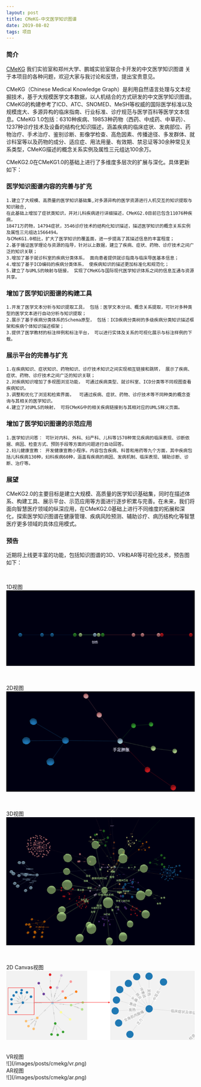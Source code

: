 ```yaml
---
layout: post
title: CMeKG-中文医学知识图谱
date: 2019-08-02 
tags: 项目    
---
```


### 简介

[CMeKG](http://cmekg.pcl.ac.cn/) 我们实验室和郑州大学、鹏城实验室联合卡开发的中文医学知识图谱
关于本项目的各种问题，欢迎大家与我讨论和反馈，提出宝贵意见。


CMeKG（Chinese Medical Knowledge Graph）是利用自然语言处理与文本挖掘技术，基于大规模医学文本数据，以人机结合的方式研发的中文医学知识图谱。CMeKG的构建参考了ICD、ATC、SNOMED、MeSH等权威的国际医学标准以及规模庞大、多源异构的临床指南、行业标准、诊疗规范与医学百科等医学文本信息。CMeKG 1.0包括：6310种疾病、19853种药物（西药、中成药、中草药）、1237种诊疗技术及设备的结构化知识描述，涵盖疾病的临床症状、发病部位、药物治疗、手术治疗、鉴别诊断、影像学检查、高危因素、传播途径、多发群体、就诊科室等以及药物的成分、适应症、用法用量、有效期、禁忌证等30余种常见关系类型，CMeKG描述的概念关系实例及属性三元组达100余万。 


CMeKG2.0在CMeKG1.0的基础上进行了多维度多层次的扩展与深化。具体更新如下：


### 医学知识图谱内容的完善与扩充

    1.建立了大规模、高质量的医学知识基础集,对多源异构的医学资源进行人机交互的知识提取与知识融合,  
    在此基础上增加了症状类知识，并对儿科疾病进行详细描述，CMeKG2.0目前已包含11076种疾病，  
    18471万药物，14794症状，3546诊疗技术的结构化知识描述，描述医学知识的概念关系实例及属性三元组达1566494。  
    与CMeKG1.0相比，扩大了医学知识的覆盖面，进一步提高了其描述信息的丰富程度；
    2.基于循证医学理论与资源的指导，针对以上数据，建立了疾病、症状、药物、诊疗技术之间广泛的知识关联；
    3.增加了基于就诊科室的疾病分类体系， 面向患者提供就诊指南与临床导医基本信息；
    4.增加了基于ICD编码的疾病分类体系， 使疾病知识的描述更加标准化和规范化；
    5.建立了与UMLS的映射与链接， 实现了CMeKG与国际现代医学知识体系之间的信息互通与资源共享。

### 增加了医学知识图谱的构建工具

    1.开发了医学文本分析与知识提取工具， 包括：医学文本分词、概念关系提取，可针对多种类型的医学文本进行自动分析与知识提取； 
    2.展示了基于疾病分类体系的Schema原型， 包括：ICD疾病分类树的多级疾病分类知识描述框架和疾病个体知识描述框架；
    3.提供了医学教材的标注样例和标注平台， 可以进行实体及关系的可视化展示与标注样例的下载。

### 展示平台的完善与扩充

    1.在疾病知识、症状知识、药物知识、诊疗技术知识之间实现相互链接和跳转， 展示了疾病、症状、药物、诊疗技术之间广泛的知识关联；
    2.对疾病知识增加了多视图浏览功能， 可通过疾病类型、就诊科室、ICD分类等不同视图查看疾病知识。
    3.调整和优化了浏览和检索界面，  可通过疾病、症状、药物、诊疗技术等不同种类的概念查询与其相关的医学知识。
    4.建立了对UMLS的映射， 可将CMeKG中的相关疾病链接到与其相对应的UMLS释义页面。


### 增加了医学知识图谱的示范应用

    1.医学知识问答： 可针对内科、外科、妇产科、儿科等1570种常见疾病的临床表现、诊断依据、病因、检查方式、预防手段等方面的问题进行自动回答。
    2.妇儿健康宣教： 开发健康宣教小程序。内容包含疾病、科普和用药等九个方面，其中疾病包括儿科疾病130种，妇科疾病60种，涵盖有疾病的病因、发病机制、临床表现、辅助诊断、诊断、治疗等。


### 展望

CMeKG2.0的主要目标是建立大规模、高质量的医学知识基础集，同时在描述体系、构建工具、展示平台、示范应用等方面进行逐步积累与完善。在未来，我们将面向智慧医疗领域的纵深应用，在CMeKG2.0基础上进行不同维度的拓展和深化，探索医学知识图谱在健康管理、疾病风险预测、辅助诊疗、病历结构化等智慧医疗更多领域的具体应用模式。

### 预告

近期将上线更丰富的功能，包括知识图谱的3D、VR和AR等可视化技术，预告图如下：

<br />

1D视图
<br />
![](/images/posts/cmekg/1d.png)

<br />

2D视图
<br />
![](/images/posts/cmekg/2d.png)

<br />

3D视图
<br />
![](/images/posts/cmekg/3d.png)

<br />

2D Canvas视图
<br />
![](/images/posts/cmekg/2d_convas.png)

<br />
VR视图
<br />
![](/images/posts/cmekg/vr.png)

<br />
AR视图
<br />
![](/images/posts/cmekg/ar.png)
 




